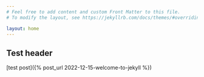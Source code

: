 ```yaml
---
# Feel free to add content and custom Front Matter to this file.
# To modify the layout, see https://jekyllrb.com/docs/themes/#overriding-theme-defaults

layout: home
---
```



## Test header

[test post]({% post_url 2022-12-15-welcome-to-jekyll %})
